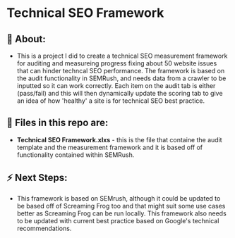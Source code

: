 # Technical SEO Framework

## 💬 About:
- This is a project I did to create a technical SEO measurement framework for auditing and measureing progress fixing about 50 website issues that can hinder techncal SEO performance. The framework is based on the audit functionality in SEMRush, and needs data from a crawler to be inputted so it can work correctly. Each item on the audit tab is either (pass/fail) and this will then dynamically update the scoring tab to give an idea of how 'healthy' a site is for technical SEO best practice.

## 💾 Files in this repo are:
- **Technical SEO Framework.xlxs** - this is the file that containe the audit template and the measurement framework and it is based off of functionality contained within SEMRush.

## ⚡ Next Steps:
- This framework is based on SEMrush, although it could be updated to be based off of Screaming Frog too and that might suit some use cases better as Screaming Frog can be run locally. This framework also needs to be updated with current best practice based on Google's technical recommendations.
